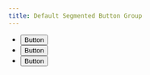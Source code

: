 ```yaml
---
title: Default Segmented Button Group
---
```


<ul class="usa-button-group usa-button-group--segmented">
  <li class="usa-button-group__item">
    <button type="button" class="usa-button">Button</button>
  </li>
  <li class="usa-button-group__item">
    <button type="button" class="usa-button usa-button--outline">Button</button>
  </li>
  <li class="usa-button-group__item">
    <button type="button" class="usa-button usa-button--outline">Button</button>
  </li>
</ul>
